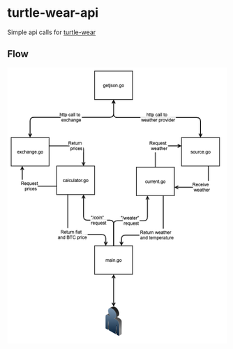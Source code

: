 # turtle-wear-api
Simple api calls for [turtle-wear](https://github.com/seperot/turtle-wear)

## Flow
![flowmap](flowmap.png)
